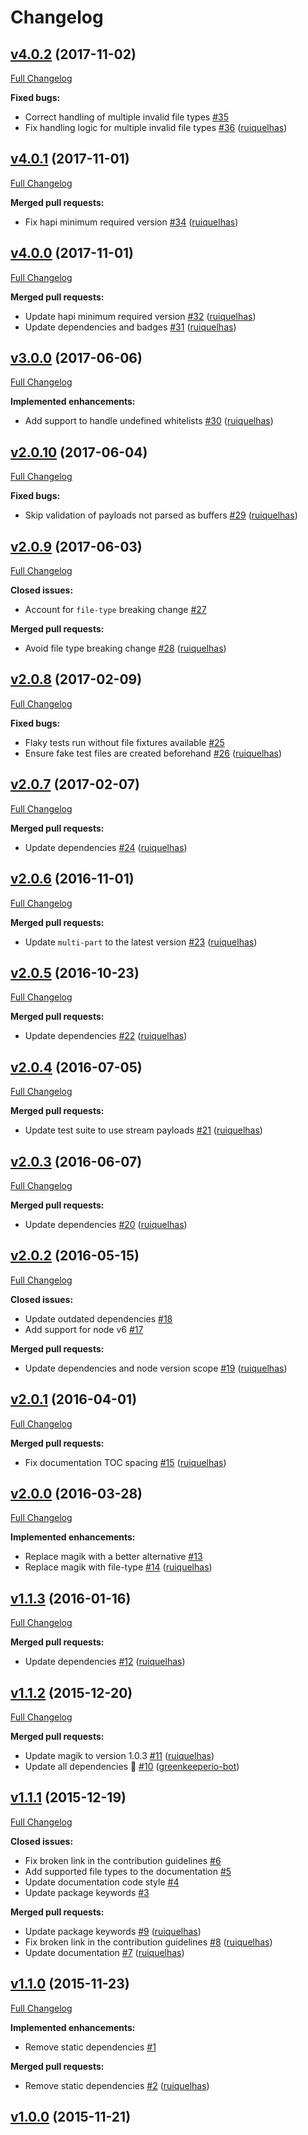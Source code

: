 # Changelog

## [v4.0.2](https://github.com/ruiquelhas/houdin/tree/v4.0.2) (2017-11-02)
[Full Changelog](https://github.com/ruiquelhas/houdin/compare/v4.0.1...v4.0.2)

**Fixed bugs:**

- Correct handling of multiple invalid file types [\#35](https://github.com/ruiquelhas/houdin/issues/35)
- Fix handling logic for multiple invalid file types [\#36](https://github.com/ruiquelhas/houdin/pull/36) ([ruiquelhas](https://github.com/ruiquelhas))

## [v4.0.1](https://github.com/ruiquelhas/houdin/tree/v4.0.1) (2017-11-01)
[Full Changelog](https://github.com/ruiquelhas/houdin/compare/v4.0.0...v4.0.1)

**Merged pull requests:**

- Fix hapi minimum required version [\#34](https://github.com/ruiquelhas/houdin/pull/34) ([ruiquelhas](https://github.com/ruiquelhas))

## [v4.0.0](https://github.com/ruiquelhas/houdin/tree/v4.0.0) (2017-11-01)
[Full Changelog](https://github.com/ruiquelhas/houdin/compare/v3.0.0...v4.0.0)

**Merged pull requests:**

- Update hapi minimum required version [\#32](https://github.com/ruiquelhas/houdin/pull/32) ([ruiquelhas](https://github.com/ruiquelhas))
- Update dependencies and badges [\#31](https://github.com/ruiquelhas/houdin/pull/31) ([ruiquelhas](https://github.com/ruiquelhas))

## [v3.0.0](https://github.com/ruiquelhas/houdin/tree/v3.0.0) (2017-06-06)
[Full Changelog](https://github.com/ruiquelhas/houdin/compare/v2.0.10...v3.0.0)

**Implemented enhancements:**

- Add support to handle undefined whitelists [\#30](https://github.com/ruiquelhas/houdin/pull/30) ([ruiquelhas](https://github.com/ruiquelhas))

## [v2.0.10](https://github.com/ruiquelhas/houdin/tree/v2.0.10) (2017-06-04)
[Full Changelog](https://github.com/ruiquelhas/houdin/compare/v2.0.9...v2.0.10)

**Fixed bugs:**

- Skip validation of payloads not parsed as buffers [\#29](https://github.com/ruiquelhas/houdin/pull/29) ([ruiquelhas](https://github.com/ruiquelhas))

## [v2.0.9](https://github.com/ruiquelhas/houdin/tree/v2.0.9) (2017-06-03)
[Full Changelog](https://github.com/ruiquelhas/houdin/compare/v2.0.8...v2.0.9)

**Closed issues:**

- Account for `file-type` breaking change [\#27](https://github.com/ruiquelhas/houdin/issues/27)

**Merged pull requests:**

- Avoid file type breaking change [\#28](https://github.com/ruiquelhas/houdin/pull/28) ([ruiquelhas](https://github.com/ruiquelhas))

## [v2.0.8](https://github.com/ruiquelhas/houdin/tree/v2.0.8) (2017-02-09)
[Full Changelog](https://github.com/ruiquelhas/houdin/compare/v2.0.7...v2.0.8)

**Fixed bugs:**

- Flaky tests run without file fixtures available [\#25](https://github.com/ruiquelhas/houdin/issues/25)
- Ensure fake test files are created beforehand [\#26](https://github.com/ruiquelhas/houdin/pull/26) ([ruiquelhas](https://github.com/ruiquelhas))

## [v2.0.7](https://github.com/ruiquelhas/houdin/tree/v2.0.7) (2017-02-07)
[Full Changelog](https://github.com/ruiquelhas/houdin/compare/v2.0.6...v2.0.7)

**Merged pull requests:**

- Update dependencies [\#24](https://github.com/ruiquelhas/houdin/pull/24) ([ruiquelhas](https://github.com/ruiquelhas))

## [v2.0.6](https://github.com/ruiquelhas/houdin/tree/v2.0.6) (2016-11-01)
[Full Changelog](https://github.com/ruiquelhas/houdin/compare/v2.0.5...v2.0.6)

**Merged pull requests:**

- Update `multi-part` to the latest version [\#23](https://github.com/ruiquelhas/houdin/pull/23) ([ruiquelhas](https://github.com/ruiquelhas))

## [v2.0.5](https://github.com/ruiquelhas/houdin/tree/v2.0.5) (2016-10-23)
[Full Changelog](https://github.com/ruiquelhas/houdin/compare/v2.0.4...v2.0.5)

**Merged pull requests:**

- Update dependencies [\#22](https://github.com/ruiquelhas/houdin/pull/22) ([ruiquelhas](https://github.com/ruiquelhas))

## [v2.0.4](https://github.com/ruiquelhas/houdin/tree/v2.0.4) (2016-07-05)
[Full Changelog](https://github.com/ruiquelhas/houdin/compare/v2.0.3...v2.0.4)

**Merged pull requests:**

- Update test suite to use stream payloads [\#21](https://github.com/ruiquelhas/houdin/pull/21) ([ruiquelhas](https://github.com/ruiquelhas))

## [v2.0.3](https://github.com/ruiquelhas/houdin/tree/v2.0.3) (2016-06-07)
[Full Changelog](https://github.com/ruiquelhas/houdin/compare/v2.0.2...v2.0.3)

**Merged pull requests:**

- Update dependencies [\#20](https://github.com/ruiquelhas/houdin/pull/20) ([ruiquelhas](https://github.com/ruiquelhas))

## [v2.0.2](https://github.com/ruiquelhas/houdin/tree/v2.0.2) (2016-05-15)
[Full Changelog](https://github.com/ruiquelhas/houdin/compare/v2.0.1...v2.0.2)

**Closed issues:**

- Update outdated dependencies [\#18](https://github.com/ruiquelhas/houdin/issues/18)
- Add support for node v6 [\#17](https://github.com/ruiquelhas/houdin/issues/17)

**Merged pull requests:**

- Update dependencies and node version scope [\#19](https://github.com/ruiquelhas/houdin/pull/19) ([ruiquelhas](https://github.com/ruiquelhas))

## [v2.0.1](https://github.com/ruiquelhas/houdin/tree/v2.0.1) (2016-04-01)
[Full Changelog](https://github.com/ruiquelhas/houdin/compare/v2.0.0...v2.0.1)

**Merged pull requests:**

- Fix documentation TOC spacing [\#15](https://github.com/ruiquelhas/houdin/pull/15) ([ruiquelhas](https://github.com/ruiquelhas))

## [v2.0.0](https://github.com/ruiquelhas/houdin/tree/v2.0.0) (2016-03-28)
[Full Changelog](https://github.com/ruiquelhas/houdin/compare/v1.1.3...v2.0.0)

**Implemented enhancements:**

- Replace magik with a better alternative [\#13](https://github.com/ruiquelhas/houdin/issues/13)
- Replace magik with file-type [\#14](https://github.com/ruiquelhas/houdin/pull/14) ([ruiquelhas](https://github.com/ruiquelhas))

## [v1.1.3](https://github.com/ruiquelhas/houdin/tree/v1.1.3) (2016-01-16)
[Full Changelog](https://github.com/ruiquelhas/houdin/compare/v1.1.2...v1.1.3)

**Merged pull requests:**

- Update dependencies [\#12](https://github.com/ruiquelhas/houdin/pull/12) ([ruiquelhas](https://github.com/ruiquelhas))

## [v1.1.2](https://github.com/ruiquelhas/houdin/tree/v1.1.2) (2015-12-20)
[Full Changelog](https://github.com/ruiquelhas/houdin/compare/v1.1.1...v1.1.2)

**Merged pull requests:**

- Update magik to version 1.0.3 [\#11](https://github.com/ruiquelhas/houdin/pull/11) ([ruiquelhas](https://github.com/ruiquelhas))
- Update all dependencies 🌴 [\#10](https://github.com/ruiquelhas/houdin/pull/10) ([greenkeeperio-bot](https://github.com/greenkeeperio-bot))

## [v1.1.1](https://github.com/ruiquelhas/houdin/tree/v1.1.1) (2015-12-19)
[Full Changelog](https://github.com/ruiquelhas/houdin/compare/v1.1.0...v1.1.1)

**Closed issues:**

- Fix broken link in the contribution guidelines [\#6](https://github.com/ruiquelhas/houdin/issues/6)
- Add supported file types to the documentation [\#5](https://github.com/ruiquelhas/houdin/issues/5)
- Update documentation code style [\#4](https://github.com/ruiquelhas/houdin/issues/4)
- Update package keywords [\#3](https://github.com/ruiquelhas/houdin/issues/3)

**Merged pull requests:**

- Update package keywords [\#9](https://github.com/ruiquelhas/houdin/pull/9) ([ruiquelhas](https://github.com/ruiquelhas))
- Fix broken link in the contribution guidelines [\#8](https://github.com/ruiquelhas/houdin/pull/8) ([ruiquelhas](https://github.com/ruiquelhas))
- Update documentation [\#7](https://github.com/ruiquelhas/houdin/pull/7) ([ruiquelhas](https://github.com/ruiquelhas))

## [v1.1.0](https://github.com/ruiquelhas/houdin/tree/v1.1.0) (2015-11-23)
[Full Changelog](https://github.com/ruiquelhas/houdin/compare/v1.0.0...v1.1.0)

**Implemented enhancements:**

- Remove static dependencies [\#1](https://github.com/ruiquelhas/houdin/issues/1)

**Merged pull requests:**

- Remove static dependencies [\#2](https://github.com/ruiquelhas/houdin/pull/2) ([ruiquelhas](https://github.com/ruiquelhas))

## [v1.0.0](https://github.com/ruiquelhas/houdin/tree/v1.0.0) (2015-11-21)
